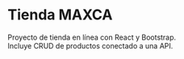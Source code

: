 # Tienda MAXCA
Proyecto de tienda en línea con React y Bootstrap.  
Incluye CRUD de productos conectado a una API.
